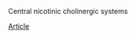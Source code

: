 Central nicotinic cholinergic systems

[Article](https://www.sciencedirect.com/science/article/abs/pii/S0166432806005249?casa_token=dCw8MRcr7GAAAAAA:7WwdQkNF_aCuRxXmlHYTFXzBfH1Rhmv0znjCDyr53vD100275OTXWdDYsw1BB46errRivH-Vjw)
